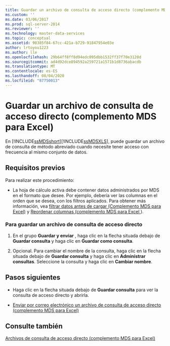 ```yaml
---
title: Guardar un archivo de consulta de acceso directo (complemento MDS para Excel) | Microsoft Docs
ms.custom: ''
ms.date: 03/06/2017
ms.prod: sql-server-2014
ms.reviewer: ''
ms.technology: master-data-services
ms.topic: conceptual
ms.assetid: 98385f84-67cc-421a-b729-91847954e03e
author: lrtoyou1223
ms.author: lle
ms.openlocfilehash: 29b64ff8ff8d94edc095dbb1532ff37f70e3120d
ms.sourcegitcommit: ad4d92dce894592a259721a1571b1d8736abacdb
ms.translationtype: MT
ms.contentlocale: es-ES
ms.lasthandoff: 08/04/2020
ms.locfileid: "87750013"
---
```

# <a name="save-a-shortcut-query-file-mds-add-in-for-excel"></a>Guardar un archivo de consulta de acceso directo (complemento MDS para Excel)
  En [!INCLUDE[ssMDSshort](../../includes/ssmdsshort-md.md)][!INCLUDE[ssMDSXLS](../../includes/ssmdsxls-md.md)], puede guardar un archivo de consulta de método abreviado cuando necesite tener acceso con frecuencia al mismo conjunto de datos.  
  
## <a name="prerequisites"></a>Requisitos previos  
 Para realizar este procedimiento:  
  
-   La hoja de cálculo activa debe contener datos administrados por MDS en el formato que desee. Por ejemplo, debería ver las columnas en el orden que se desea, con los filtros aplicados. Para obtener más información, vea [filtrar datos antes de cargar &#40;Complemento MDS para Excel&#41;](filter-data-before-exporting-mds-add-in-for-excel.md) y [Reordenar columnas &#40;complemento MDS para Excel ](reorder-columns-mds-add-in-for-excel.md)&#41;.  
  
### <a name="to-save-a-shortcut-query-file"></a>Para guardar un archivo de consulta de acceso directo  
  
1.  En el grupo **Guardar y enviar** , haga clic en la flecha situada debajo de **Guardar consulta** y haga clic en **Guardar como consulta**.  
  
2.  Opcional. Para cambiar el nombre de la consulta, haga clic en la flecha situada debajo de **Guardar consulta** y haga clic en **Administrar consultas**. Seleccione la consulta y haga clic en **Cambiar nombre**.  
  
## <a name="next-steps"></a>Pasos siguientes  
  
-   Haga clic en la flecha situada debajo de **Guardar consulta** para ver la consulta de acceso directo y abrirla.  
  
-   [Enviar por correo electrónico un archivo de consulta de acceso directo &#40;complemento MDS para Excel&#41;](email-a-shortcut-query-file-mds-add-in-for-excel.md)  
  
## <a name="see-also"></a>Consulte también  
 [Archivos de consulta de acceso directo &#40;complemento MDS para Excel&#41;](shortcut-query-files-mds-add-in-for-excel.md)  
  
  
